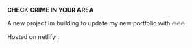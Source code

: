 **CHECK CRIME IN YOUR AREA**

A new project Im building to update my new portfolio with 🔥🔥🔥

Hosted on netlify :